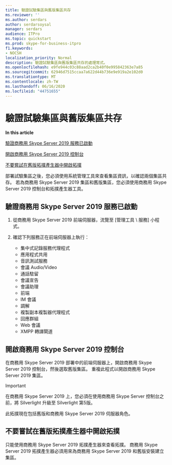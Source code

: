 ```yaml
---
title: 驗證試驗集區與舊版集區共存
ms.reviewer: ''
ms.author: serdars
author: serdarsoysal
manager: serdars
audience: ITPro
ms.topic: quickstart
ms.prod: skype-for-business-itpro
f1.keywords:
- NOCSH
localization_priority: Normal
description: 驗證試驗集區與舊版集區共存的處理常式。
ms.openlocfilehash: e9fe944c03c88aad2ca2b40f0e995842363e7a85
ms.sourcegitcommit: 62946d7515ccaa7a622d44b736e9e919a2e102d0
ms.translationtype: MT
ms.contentlocale: zh-TW
ms.lasthandoff: 06/16/2020
ms.locfileid: "44751655"
---
```

# <a name="verify-pilot-pool-coexistence-with-legacy-pool"></a>驗證試驗集區與舊版集區共存

 **In this article**
  
[驗證商務用 Skype Server 2019 服務已啟動](#sectionSection0)
  
[開啟商務用 Skype Server 2019 控制台](#sectionSection1)
  
[不要嘗試在舊版拓撲產生器中開啟拓撲](#sectionSection2)
  
部署試驗集區之後，您必須使用系統管理工具來查看集區資訊，以確認兩個集區共存。 若為商務用 Skype Server 2019 集區和舊版集區，您必須使用商務用 Skype Server 2019 控制台和拓撲產生器工具。 
  
## <a name="verify-that-skype-for-business-server-2019-services-have-started"></a>驗證商務用 Skype Server 2019 服務已啟動
<a name="sectionSection0"> </a>

1. 從商務用 Skype Server 2019 前端伺服器，流覽至 [管理工具 \ 服務] 小程式。
    
2. 確認下列服務正在前端伺服器上執行：

    - 集中式記錄服務代理程式
    - 應用程式共用
    - 音訊測試服務
    - 會議 Audio/Video
    - 通話駐留
    - 會議宣告
    - 會議助理
    - 前端
    - IM 會議
    - 調解
    - 複製副本複製器代理程式
    - 回應群組
    - Web 會議
    - XMPP 轉譯閘道

  
## <a name="open-the-skype-for-business-server-2019-control-panel"></a>開啟商務用 Skype Server 2019 控制台
<a name="sectionSection1"> </a>

在商務用 Skype Server 2019 部署中的前端伺服器上，開啟商務用 Skype Server 2019 控制台，然後選取舊版集區。 重複此程式以開啟商務用 Skype Server 2019 集區。
  
> [!IMPORTANT]
> 在商務用 Skype Server 2019 上，您必須在使用商務用 Skype Server 控制台之前，將 Silverlight 升級至 Silverlight 第5版。 
  
此拓撲現在包括舊版和商務用 Skype Server 2019 伺服器角色。 

  
## <a name="dont-attempt-to-open-the-topology-in-the-legacy-topology-builder"></a>不要嘗試在舊版拓撲產生器中開啟拓撲
<a name="sectionSection2"> </a>

只能使用商務用 Skype Server 2019 拓撲產生器來查看拓撲。 商務用 Skype Server 2019 拓撲產生器必須用來為商務用 Skype Server 2019 和舊版安裝建立集區。

  

